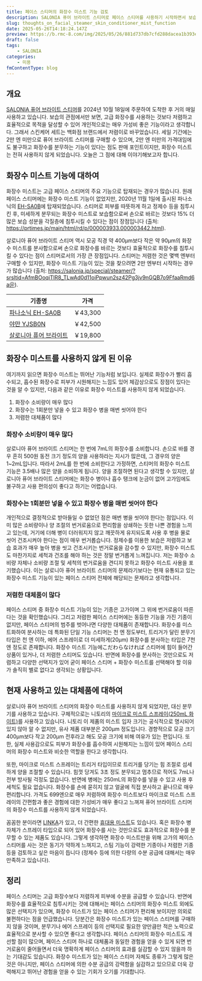 ```yaml
---
title: 페이스 스티머의 화장수 미스트 기능 검토
description: SALONIA 퓨어 브라이트 스티머로 페이스 스티머를 사용하기 시작하면서 보습 효율이 좋아 매일 사용하게 되었습니다. 스킨케어 세트를 백화점 브랜드에서 저렴이로 바꿔도 만족스러울 정도로 효과가 있었지만, 주요 판매 포인트인 화장수 미스트는 사용하지 않게 되었습니다. 그 점에 대해 고찰해 봅니다.
slug: thoughts_on_facial_steamer_skin_conditioner_mist_function
date: 2025-05-26T14:18:24.147Z
preview: https://b.rmc-8.com/img/2025/05/26/881d737db7cfd288dacea1b393e71dfa.jpg
draft: false
tags:
    - SALONIA
categories:
    - 미용
fmContentType: blog
---
```


## 개요

[SALONIA 퓨어 브라이트 스티머](https://amzn.to/4mz2i7O)를 2024년 10월 18일에 주문하여 도착한 후 거의 매일 사용하고 있습니다. 보습의 관점에서만 보면, 고급 화장수를 사용하는 것보다 저렴하고 효율적으로 목적을 달성할 수 있어 개인적으로는 매우 가성비 좋은 기능이라고 생각합니다. 그래서 스킨케어 세트는 백화점 브랜드에서 저렴이로 바꾸었습니다. 세일 기간에는 2만 엔 미만으로 퓨어 브라이트 스티머를 구매할 수 있으며, 2만 엔 미만의 가격대임에도 불구하고 화장수를 분무하는 기능이 있다는 점도 판매 포인트이지만, 화장수 미스트는 전혀 사용하지 않게 되었습니다. 오늘은 그 점에 대해 이야기해보고자 합니다.

## 화장수 미스트 기능에 대하여

화장수 미스트는 고급 페이스 스티머의 주요 기능으로 탑재되는 경우가 많습니다. 원래 페이스 스티머에는 화장수 미스트 기능이 없었지만, 2020년 11월 1일에 출시된 파나소닉의 [EH-SA0B](https://amzn.to/4kwbub3)에 탑재되었습니다. 스티머로 피부를 따뜻하게 하고 정제수 등을 침투시킨 후, 미세하게 분무되는 화장수 미스트로 보습함으로써 손으로 바르는 것보다 15% 더 많은 보습 성분을 각질층에 침투시킬 수 있다는 점이 장점입니다 (출처: <https://prtimes.jp/main/html/rd/p/000003933.000003442.html>).

살로니아 퓨어 브라이트 스티머 역시 모공 직경 약 400µm보다 작은 약 90µm의 화장수 미스트를 분사함으로써 손으로 화장수를 바르는 것보다 효율적으로 화장수를 침투시킬 수 있다는 점이 스티머로서의 가장 큰 장점입니다. 스티머는 저렴한 것은 몇백 엔부터 구매할 수 있지만, 화장수 미스트 기능이 있는 것을 찾으려면 2만 엔부터 시작하는 경우가 많습니다 (출처: <https://salonia.jp/special/steamer/?srsltid=AfmBOoqiTlR8_TLwAd0d11oiPpwun2sz42Pg3jv9nGQB7o9FfaaRmd6a＠>).

| 기종명                                               | 가격     |
| ---------------------------------------------------- | -------- |
| [파나소닉 EH-SA0B](https://amzn.to/4kwbub3)        | ￥43,300 |
| [야만 YJSB0N](https://amzn.to/3Fz0gnk)             | ￥42,500 |
| [살로니아 퓨어 브라이트](https://amzn.to/3Fj0OxN) | ￥19,800 |

## 화장수 미스트를 사용하지 않게 된 이유

여기까지 읽으면 화장수 미스트는 뛰어난 기능처럼 보입니다. 실제로 화장수가 빨리 흡수되고, 흡수된 화장수로 피부가 시원해지는 느낌도 있어 체감상으로도 장점이 있다는 것을 알 수 있지만, 다음과 같은 이유로 화장수 미스트를 사용하지 않게 되었습니다.

1.  화장수 소비량이 매우 많다
2.  화장수는 1회분만 넣을 수 있고 화장수 병을 매번 씻어야 한다
3.  저렴한 대체품이 많다

### 화장수 소비량이 매우 많다

살로니아 퓨어 브라이트 스티머는 한 번에 7mL의 화장수를 소비합니다. 손으로 바를 경우 흔히 500원 동전 크기 정도의 양을 사용하라는 지시가 많은데, 그 경우의 양은 1~2mL입니다. 따라서 2mL를 한 번에 소비한다고 가정하면, 스티머의 화장수 미스트 기능은 3.5배나 많은 양을 소비하게 됩니다. 양을 조절하면 된다고 생각할 수 있지만, 살로니아 퓨어 브라이트 스티머에는 화장수 병이나 흡수 탱크에 눈금이 없어 고가임에도 불구하고 사용 편의성이 좋다고 하기는 어렵습니다.

### 화장수는 1회분만 넣을 수 있고 화장수 병을 매번 씻어야 한다

개인적으로 결정적으로 받아들일 수 없었던 점은 매번 병을 씻어야 한다는 점입니다. 이미 많은 소비량이나 양 조절의 번거로움으로 편리함을 상쇄하는 듯한 나쁜 경험을 느끼고 있는데, 거기에 더해 병이 더러워지지 않고 깨끗하게 유지되도록 사용 후 병을 물로 씻어 건조시켜야 한다는 점이 매우 번거롭습니다. 정제수를 이용한 보습은 저렴하고 보습 효과가 매우 높아 병을 씻고 건조시키는 번거로움을 감수할 수 있지만, 화장수 미스트도 마찬가지로 세척과 건조를 해야 하는 것은 정말 번거롭게 느껴집니다. 저는 화장수 소비량 자체나 소비량 조절 및 세척의 번거로움을 견디지 못하고 화장수 미스트 사용을 포기했습니다. 이는 살로니아 퓨어 브라이트 스티머의 문제라기보다는 현재 유통되고 있는 화장수 미스트 기능이 있는 페이스 스티머 전체에 해당되는 문제라고 생각합니다.

### 저렴한 대체품이 많다

페이스 스티머 중 화장수 미스트 기능이 있는 기종은 고가이며 그 위에 번거로움이 따른다는 것을 확인했습니다. 그리고 저렴한 페이스 스티머에는 동등한 기능을 가진 기종이 없지만, 페이스 스티머의 범주를 벗어나면 다양한 대체품이 존재합니다. 화장수를 미스트화하여 분사하는 데 특화된 단일 기능 스티머는 천 엔 정도부터, 트리거가 달린 분무기 타입은 천 엔 이하, 에어 스프레이로 더 미세하게(20μm) 화장수를 분사하는 타입은 7천 엔 정도로 존재합니다. 화장수 미스트 기능에こだわらなければ 스티머에 힘이 들어간 상품이 있거나, 더 저렴한 스티머도 있습니다. 반면에 화장수를 분사하는 것만으로도 저렴하고 다양한 선택지가 있어 굳이 페이스 스티머 + 화장수 미스트를 선택해야 할 이유가 솔직히 별로 없다고 생각되는 상황입니다.

## 현재 사용하고 있는 대체품에 대하여

살로니아 퓨어 브라이트 스티머의 화장수 미스트를 사용하지 않게 되었지만, 대신 분무기를 사용하고 있습니다. 구체적으로는 니토리의 [마이크로 미스트 스프레이(250mL 화이트)](https://www.nitori-net.jp/ec/product/8501198s/)를 사용하고 있습니다. 니토리 이 제품의 미스트 입자 크기는 공식적으로 명시되어 있지 않아 알 수 없지만, 유사 제품 대부분은 200μm 정도입니다. 경향적으로 모공 크기 400μm보다 작고 200μm 전후라고 해도 모공 크기에 비해 여유가 있는 편입니다. 또한, 실제 사용감으로도 피부가 화장수를 흡수하여 시원해지는 느낌이 있어 페이스 스티머의 화장수 미스트와 비슷한 역할을 한다고 생각합니다.

또한, 마이크로 미스트 스프레이는 트리거 타입이므로 트리거를 당기는 힘 조절로 섬세하게 양을 조절할 수 있습니다. 힘껏 당겨도 3초 정도 분무되고 멈추므로 적어도 7mL나 전부 방사될 걱정도 없습니다. 반면에 병에는 250mL의 화장수를 넣을 수 있고 사용 후 세척도 필요 없습니다. 화장수를 손에 묻히지 않고 얼굴에 직접 분사하고 끝나므로 매우 편리합니다. 가격도 699엔으로 매우 저렴하여 화장수 미스트보다 마이크로 미스트 스프레이의 간편함과 좋은 경험에 대한 가성비가 매우 좋다고 느껴져 퓨어 브라이트 스티머의 화장수 미스트를 사용하지 않게 되었습니다.

꼼꼼한 분이라면 [LINKA](https://amzn.to/44ViE4m)가 있고, 더 간편한 [휴대용 미스트](https://amzn.to/3ZpiNtl)도 있습니다. 혹은 화장수 병 자체가 스프레이 타입으로 되어 있어 화장수를 사는 것만으로도 효과적으로 화장수를 분무할 수 있는 제품도 있습니다. 그렇게 생각하면 화장수 미스트만을 위해 고가의 페이스 스티머를 사는 것은 동기가 약하게 느껴지고, 스팀 기능이 강력한 기종이나 저렴한 기종 등을 검토하고 싶은 마음이 듭니다 (정제수 등에 의한 다량의 수분 공급에 대해서는 매우 만족하고 있습니다).

## 정리

페이스 스티머는 고급 화장수보다 저렴하게 피부에 수분을 공급할 수 있습니다. 반면에 화장수를 효율적으로 침투시키는 것에 대해서는 페이스 스티머의 화장수 미스트 외에도 많은 선택지가 있으며, 화장수 미스트가 있는 페이스 스티머가 편리해 보이지만 의외로 불편하다는 점을 언급했습니다. 당분간은 화장수 미스트가 있는 페이스 스티머를 구매하지 않을 것이며, 분무기나 에어 스프레이 등의 선택지로 필요한 양만큼만 적은 노력으로 효율적으로 분사할 수 있으면 좋다고 생각합니다. 페이스 스티머의 화장수 미스트도 개선할 점이 많으며, 페이스 스티머 하나로 대체품과 동일한 경험을 얻을 수 있게 되면 번거로움이 줄어들면서 더욱 명확하게 페이스 스티머의 효과를 실감할 수 있지 않을까 하는 기대감도 있습니다. 화장수 미스트가 있는 페이스 스티머 자체도 종류가 그렇게 많은 것은 아니지만, 페이스 스티머에 의한 수분 공급의 강력함을 실감하고 있으므로 더욱 강력해지고 뛰어난 경험을 얻을 수 있는 기회가 오기를 기대합니다.
